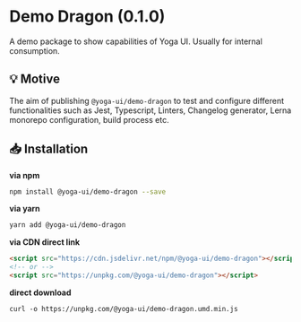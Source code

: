 # Demo Dragon (0.1.0)

A demo package to show capabilities of Yoga UI. Usually for internal consumption.

## 💡 Motive
The aim of publishing `@yoga-ui/demo-dragon` to test and configure different functionalities
such as Jest, Typescript, Linters, Changelog generator, Lerna monorepo configuration, build process etc.

## 📥 Installation

**via npm**

```sh
npm install @yoga-ui/demo-dragon --save
```

**via yarn**

```sh
yarn add @yoga-ui/demo-dragon
```

**via CDN direct link**

```html
<script src="https://cdn.jsdelivr.net/npm/@yoga-ui/demo-dragon"></script>
<!-- or -->
<script src="https://unpkg.com/@yoga-ui/demo-dragon"></script>
```

**direct download**

```shell
curl -o https://unpkg.com/@yoga-ui/demo-dragon.umd.min.js
```